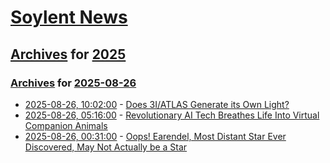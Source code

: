 # [Soylent News](../../../README.md)

## [Archives](../../index.md) for [2025](../index.md)

### [Archives](../../index.md) for [2025-08-26](index.md)

* [2025-08-26, 10:02:00](https://soylentnews.org/article.pl?sid=25/08/25/197208&from=rss) - [Does 3I/ATLAS Generate its Own Light?](https://soylentnews.org/article.pl?sid=25/08/25/197208&from=rss)
* [2025-08-26, 05:16:00](https://soylentnews.org/article.pl?sid=25/08/25/1248228&from=rss) - [Revolutionary AI Tech Breathes Life Into Virtual Companion Animals](https://soylentnews.org/article.pl?sid=25/08/25/1248228&from=rss)
* [2025-08-26, 00:31:00](https://soylentnews.org/article.pl?sid=25/08/25/1234216&from=rss) - [Oops! Earendel, Most Distant Star Ever Discovered, May Not Actually be a Star](https://soylentnews.org/article.pl?sid=25/08/25/1234216&from=rss)

